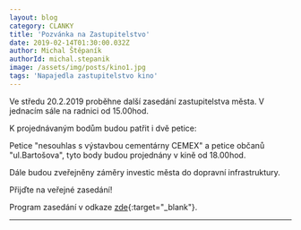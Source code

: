 ```yaml
---
layout: blog
category: CLANKY
title: 'Pozvánka na Zastupitelstvo'
date: 2019-02-14T01:30:00.032Z
author: Michal Štěpaník
authorId: michal.stepanik
image: /assets/img/posts/kino1.jpg
tags: 'Napajedla zastupitelstvo kino'
---
```


Ve středu 20.2.2019 proběhne další zasedání zastupitelstva města. V jednacím sále na radnici od 15.00hod.


K projednávaným bodům budou patřit i dvě petice: 

Petice "nesouhlas s výstavbou cementárny CEMEX" a petice občanů "ul.Bartošova",
tyto body budou projednány v kině od 18.00hod.

Dále budou zveřejněny záměry investic města do dopravní infrastruktury.

Přijďte na veřejné zasedání! 



Program zasedání v odkaze [zde](http://www.napajedla.cz/urednideska/1594/ZM%20pozv%C3%A1nka%2020.02.2019.pdf){:target="_blank"}.

 



---
